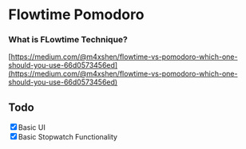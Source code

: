 # Flowtime Pomodoro

### What is FLowtime Technique?
[https://medium.com/@m4xshen/flowtime-vs-pomodoro-which-one-should-you-use-66d0573456ed](https://medium.com/@m4xshen/flowtime-vs-pomodoro-which-one-should-you-use-66d0573456ed)



## Todo
<input type="checkbox" checked/>Basic UI<br/> 
<input type="checkbox" checked/>Basic Stopwatch Functionality<br/>
<!-- <input type="checkbox" checked/><br/>
<input type="checkbox" checked/><br/> -->

